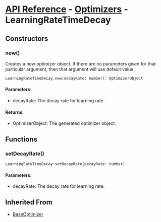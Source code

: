 # [API Reference](../../API.md) - [Optimizers](../Optimizers.md) - LearningRateTimeDecay

## Constructors

### new()

Creates a new optimizer object. If there are no parameters given for that particular argument, then that argument will use default value.

```
LearningRateTimeDecay.new(decayRate: number): OptimizerObject
```

#### Parameters:

* decayRate: The decay rate for learning rate.

#### Returns:

* OptimizerObject: The generated optimizer object.

## Functions

### setDecayRate()

```
LearningRateTimeDecay:setDecayRate(decayRate: number)
```

#### Parameters:

* decayRate: The decay rate for learning rate.

## Inherited From

* [BaseOptimizer](BaseOptimizer.md)

